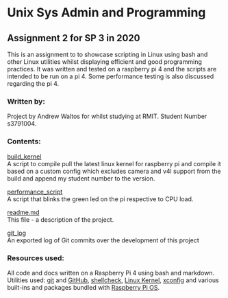 # Unix Sys Admin and Programming

## Assignment 2 for SP 3 in 2020
This is an assignment to to showcase scripting in Linux using bash and other Linux utilities whilst displaying efficient and good programming practices. It was written and tested on a raspberry pi 4 and the scripts are intended to be run on a pi 4. Some performance testing is also discussed regarding the pi 4.

### Written by:
Project by Andrew Waltos for whilst studying at RMIT. Student Number s3791004.

### Contents:
[build_kernel](/build_kernel)  
A script to compile pull the latest linux kernel for raspberry pi and compile it based on a custom config which excludes camera and v4l support from the build and append my student number to the version.

[performance_script](/performance_script)  
A script that blinks the green led on the pi respective to CPU load.

[readme.md](/readme.md)  
This file - a description of the project.

[git_log](/git_log)  
An exported log of Git commits over the development of this project

### Resources used:
All code and docs written on a Raspberry Pi 4 using bash and markdown. Utilities used: [git](https://www.git-scm.com) and [GitHub](https://www.github.com), [shellcheck](https://www.shellcheck.net/), [Linux Kernel](https"//kernel.org), [xconfig](https://en.wikipedia.org/wiki/Xconfig) and various built-ins and packages bundled with [Raspberry Pi OS](https://www.raspberrypi.org/software/).


